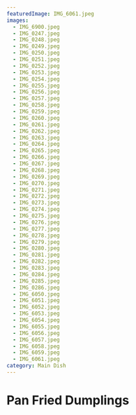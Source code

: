 ```yaml
---
featuredImage: IMG_6061.jpeg
images:
  - IMG_6900.jpeg
  - IMG_0247.jpeg
  - IMG_0248.jpeg
  - IMG_0249.jpeg
  - IMG_0250.jpeg
  - IMG_0251.jpeg
  - IMG_0252.jpeg
  - IMG_0253.jpeg
  - IMG_0254.jpeg
  - IMG_0255.jpeg
  - IMG_0256.jpeg
  - IMG_0257.jpeg
  - IMG_0258.jpeg
  - IMG_0259.jpeg
  - IMG_0260.jpeg
  - IMG_0261.jpeg
  - IMG_0262.jpeg
  - IMG_0263.jpeg
  - IMG_0264.jpeg
  - IMG_0265.jpeg
  - IMG_0266.jpeg
  - IMG_0267.jpeg
  - IMG_0268.jpeg
  - IMG_0269.jpeg
  - IMG_0270.jpeg
  - IMG_0271.jpeg
  - IMG_0272.jpeg
  - IMG_0273.jpeg
  - IMG_0274.jpeg
  - IMG_0275.jpeg
  - IMG_0276.jpeg
  - IMG_0277.jpeg
  - IMG_0278.jpeg
  - IMG_0279.jpeg
  - IMG_0280.jpeg
  - IMG_0281.jpeg
  - IMG_0282.jpeg
  - IMG_0283.jpeg
  - IMG_0284.jpeg
  - IMG_0285.jpeg
  - IMG_0286.jpeg
  - IMG_6050.jpeg
  - IMG_6051.jpeg
  - IMG_6052.jpeg
  - IMG_6053.jpeg
  - IMG_6054.jpeg
  - IMG_6055.jpeg
  - IMG_6056.jpeg
  - IMG_6057.jpeg
  - IMG_6058.jpeg
  - IMG_6059.jpeg
  - IMG_6061.jpeg
category: Main Dish
---
```


# Pan Fried Dumplings
